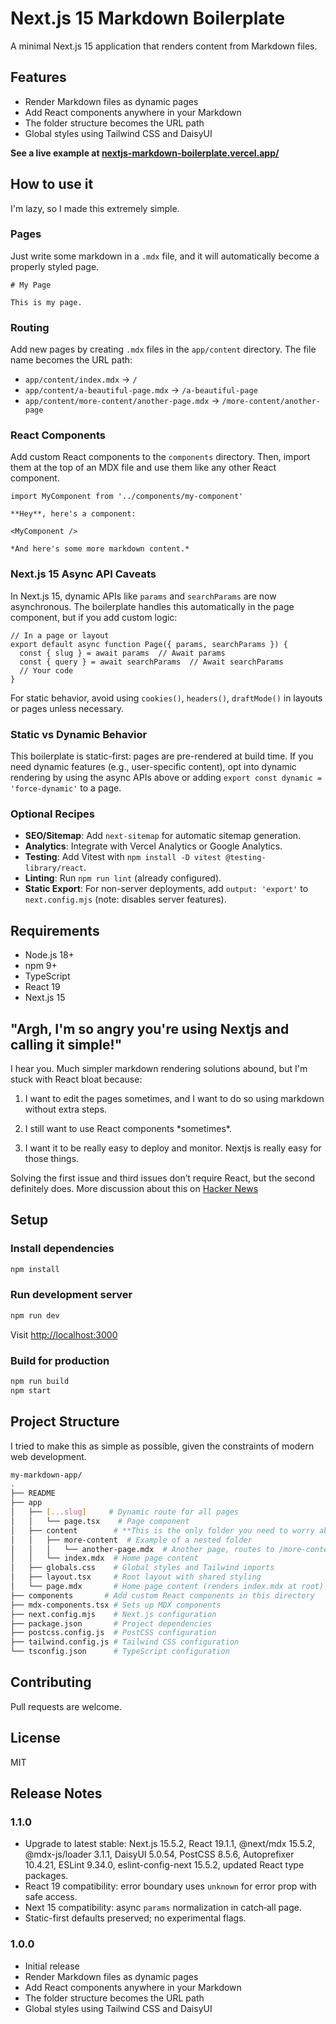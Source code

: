 # Next.js 15 Markdown Boilerplate

A minimal Next.js 15 application that renders content from Markdown files.

## Features

- Render Markdown files as dynamic pages
- Add React components anywhere in your Markdown
- The folder structure becomes the URL path
- Global styles using Tailwind CSS and DaisyUI

**See a live example at [nextjs-markdown-boilerplate.vercel.app/](https://nextjs-markdown-boilerplate.vercel.app/)**

## How to use it

I'm lazy, so I made this extremely simple.

### Pages

Just write some markdown in a `.mdx` file, and it will automatically become a properly styled page.

```mdx
# My Page

This is my page.
```

### Routing

Add new pages by creating `.mdx` files in the `app/content` directory. The file name becomes the URL path:

- `app/content/index.mdx` → `/`
- `app/content/a-beautiful-page.mdx` → `/a-beautiful-page`
- `app/content/more-content/another-page.mdx` → `/more-content/another-page`

### React Components

Add custom React components to the `components` directory. Then, import them at the top of an MDX file and use them like any other React component.

```mdx
import MyComponent from '../components/my-component'

**Hey**, here's a component:

<MyComponent />

*And here's some more markdown content.*
```

### Next.js 15 Async API Caveats

In Next.js 15, dynamic APIs like `params` and `searchParams` are now asynchronous. The boilerplate handles this automatically in the page component, but if you add custom logic:

```tsx
// In a page or layout
export default async function Page({ params, searchParams }) {
  const { slug } = await params  // Await params
  const { query } = await searchParams  // Await searchParams
  // Your code
}
```

For static behavior, avoid using `cookies()`, `headers()`, `draftMode()` in layouts or pages unless necessary.

### Static vs Dynamic Behavior

This boilerplate is static-first: pages are pre-rendered at build time. If you need dynamic features (e.g., user-specific content), opt into dynamic rendering by using the async APIs above or adding `export const dynamic = 'force-dynamic'` to a page.

### Optional Recipes

- **SEO/Sitemap**: Add `next-sitemap` for automatic sitemap generation.
- **Analytics**: Integrate with Vercel Analytics or Google Analytics.
- **Testing**: Add Vitest with `npm install -D vitest @testing-library/react`.
- **Linting**: Run `npm run lint` (already configured).
- **Static Export**: For non-server deployments, add `output: 'export'` to `next.config.mjs` (note: disables server features).

## Requirements

- Node.js 18+
- npm 9+
- TypeScript
- React 19
- Next.js 15

## "Argh, I'm so angry you're using Nextjs and calling it simple!"

I hear you. Much simpler markdown rendering solutions abound, but I'm stuck with React bloat because:

1. I want to edit the pages sometimes, and I want to do so using markdown without extra steps.

2. I still want to use React components \*sometimes\*.

3. I want it to be really easy to deploy and monitor. Nextjs is really easy for those things.

Solving the first issue and third issues don’t require React, but the second definitely does. More discussion about this on [Hacker News](https://news.ycombinator.com/item?id=45071592)

## Setup

### Install dependencies

```bash
npm install
```

### Run development server

```bash
npm run dev
```

Visit <http://localhost:3000>

### Build for production

```bash
npm run build
npm start
```

## Project Structure

I tried to make this as simple as possible, given the constraints of modern web development.

```bash
my-markdown-app/
.
├── README
├── app
│   ├── [...slug]     # Dynamic route for all pages
│   │   └── page.tsx    # Page component
│   ├── content        # **This is the only folder you need to worry about.**
│   │   ├── more-content  # Example of a nested folder
│   │   │   └── another-page.mdx  # Another page, routes to /more-content/another-page
│   │   └── index.mdx  # Home page content
│   ├── globals.css    # Global styles and Tailwind imports
│   ├── layout.tsx     # Root layout with shared styling
│   └── page.mdx       # Home page content (renders index.mdx at root)
├── components       # Add custom React components in this directory
├── mdx-components.tsx # Sets up MDX components
├── next.config.mjs    # Next.js configuration  
├── package.json       # Project dependencies
├── postcss.config.js  # PostCSS configuration
├── tailwind.config.js # Tailwind CSS configuration
└── tsconfig.json      # TypeScript configuration
```

## Contributing

Pull requests are welcome.

## License

MIT

## Release Notes

### 1.1.0
- Upgrade to latest stable: Next.js 15.5.2, React 19.1.1, @next/mdx 15.5.2, @mdx-js/loader 3.1.1, DaisyUI 5.0.54, PostCSS 8.5.6, Autoprefixer 10.4.21, ESLint 9.34.0, eslint-config-next 15.5.2, updated React type packages.
- React 19 compatibility: error boundary uses `unknown` for error prop with safe access.
- Next 15 compatibility: async `params` normalization in catch‑all page.
- Static-first defaults preserved; no experimental flags.

### 1.0.0

- Initial release
- Render Markdown files as dynamic pages
- Add React components anywhere in your Markdown
- The folder structure becomes the URL path
- Global styles using Tailwind CSS and DaisyUI
